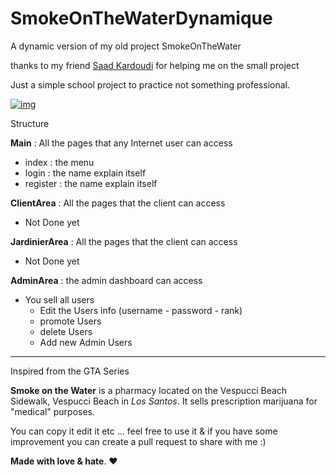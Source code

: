 # SmokeOnTheWaterDynamique
A dynamic version of my old project SmokeOnTheWater

thanks to my friend [Saad Kardoudi](https://github.com/Saad-kardoudi) for helping me on the small project

Just a simple school project to practice not something professional.

[![img](https://camo.githubusercontent.com/aca1880f67c7fa7b5a78dcfe592d09284a4704d1/68747470733a2f2f692e696d6775722e636f6d2f4c695a4c746f6b2e706e67)](https://camo.githubusercontent.com/aca1880f67c7fa7b5a78dcfe592d09284a4704d1/68747470733a2f2f692e696d6775722e636f6d2f4c695a4c746f6b2e706e67)

Structure

**Main** : All the pages that any Internet user can access

- index :  the menu
- login : the name explain itself
- register : the name explain itself

**ClientArea** : All the pages that the client can access

- Not Done yet

**JardinierArea** : All the pages that the client can access

- Not Done yet

**AdminArea** : the admin dashboard can access

- You sell all users
  - Edit the Users info (username - password - rank)
  - promote Users
  - delete Users
  - Add new Admin Users


---------------------------



Inspired from the GTA Series

**Smoke on the Water** is a pharmacy located on the Vespucci Beach Sidewalk, Vespucci Beach in *Los Santos*. It sells prescription marijuana for "medical" purposes.

You can copy it edit it etc ... feel free to use it & if you have some improvement you can create a pull request to share with me :)

**Made with love & hate**. ❤
